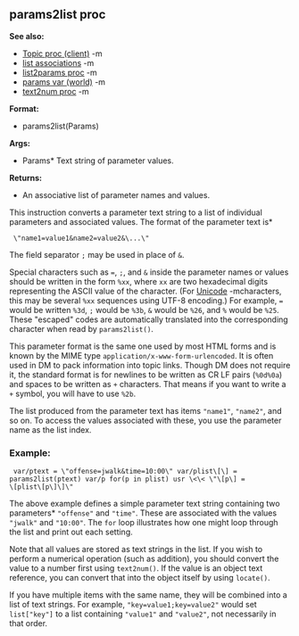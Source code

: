 ## params2list proc
**See also:**
*   [Topic proc (client)](/ref/client/proc/Topic.md) -m
*   [list associations](/ref/list/associations.md) -m
*   [list2params proc](/ref/proc/list2params.md) -m
*   [params var (world)](/ref/world/var/params.md) -m
*   [text2num proc](/ref/proc/text2num.md) -m
<!-- -->
**Format:**
*   params2list(Params)
<!-- -->
**Args:**
*   Params* Text string of parameter values.
<!-- -->
**Returns:**
*   An associative list of parameter names and values.


This instruction converts a parameter text string to a list of
individual parameters and associated values. The format of the parameter
text is* 
```
 \"name1=value1&name2=value2&\...\" 
```



The field separator `;` may be used in place of `&`.


Special characters such as `=`, `;`, and `&` inside the
parameter names or values should be written in the form `%xx`, where
`xx` are two hexadecimal digits representing the ASCII value of the
character. (For [Unicode](/ref/%7Bnotes%7D/Unicode.md) -mcharacters, this may be
several `%xx` sequences using UTF-8 encoding.) For example, `=` would be
written `%3d`, `;` would be `%3b`, `&` would be `%26`, and `%` would be
`%25`. These \"escaped\" codes are automatically translated into the
corresponding character when read by `params2list()`. 

This
parameter format is the same one used by most HTML forms and is known by
the MIME type `application/x-www-form-urlencoded`. It is often used in
DM to pack information into topic links. Though DM does not require it,
the standard format is for newlines to be written as CR LF pairs
(`%0d%0a`) and spaces to be written as `+` characters. That means if you
want to write a `+` symbol, you will have to use `%2b`. 

The
list produced from the parameter text has items `"name1"`, `"name2"`,
and so on. To access the values associated with these, you use the
parameter name as the list index.
### Example:

```
 var/ptext = \"offense=jwalk&time=10:00\" var/plist\[\] =
params2list(ptext) var/p for(p in plist) usr \<\< \"\[p\] =
\[plist\[p\]\]\" 
```
 

The above example defines a simple
parameter text string containing two parameters* `"offense"` and
`"time"`. These are associated with the values `"jwalk"` and `"10:00"`.
The `for` loop illustrates how one might loop through the list and print
out each setting. 

Note that all values are stored as text
strings in the list. If you wish to perform a numerical operation (such
as addition), you should convert the value to a number first using
`text2num()`. If the value is an object text reference, you can convert
that into the object itself by using `locate()`. 

If you have
multiple items with the same name, they will be combined into a list of
text strings. For example, `"key=value1;key=value2"` would set
`list["key"]` to a list containing `"value1"` and `"value2"`, not
necessarily in that order.
